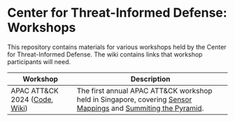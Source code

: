 # Center for Threat-Informed Defense: Workshops

This repository contains materials for various workshops held by the Center for
Threat-Informed Defense. The wiki contains links that workshop participants will need.

| Workshop                                                                       | Description                                                                                                                                                                                                                                                                    |
| ------------------------------------------------------------------------------ | ------------------------------------------------------------------------------------------------------------------------------------------------------------------------------------------------------------------------------------------------------------------------------ |
| APAC ATT&CK 2024 ([Code](./apac-attack-2024/), [Wiki](APAC-ATT&CK-–-Apr-2024)) | The first annual APAC ATT&CK workshop held in Singapore, covering [Sensor Mappings](https://center-for-threat-informed-defense.github.io/sensor-mappings-to-attack/) and [Summiting the Pyramid](https://center-for-threat-informed-defense.github.io/summiting-the-pyramid/). |
